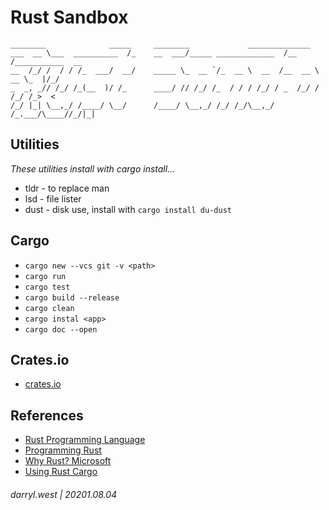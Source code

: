 # Rust Sandbox

```
________              _____     ________             ______________
___  __ \___  __________  /_    __  ___/_____ _____________  /__  /___________  __
__  /_/ /  / / /_  ___/  __/    _____ \_  __ `/_  __ \  __  /__  __ \  __ \_  |/_/
_  _, _// /_/ /_(__  )/ /_      ____/ // /_/ /_  / / / /_/ / _  /_/ / /_/ /_>  <
/_/ |_| \__,_/ /____/ \__/      /____/ \__,_/ /_/ /_/\__,_/  /_.___/\____//_/|_|

```

## Utilities

_These utilities install with cargo install..._

* tldr - to replace man
* lsd - file lister
* dust - disk use, install with `cargo install du-dust`


## Cargo

* `cargo new --vcs git -v <path>`
* `cargo run`
* `cargo test`
* `cargo build --release`
* `cargo clean`
* `cargo instal <app>`
* `cargo doc --open`

## Crates.io

* [crates.io](https://crates.io/)


## References

* [Rust Programming Language](https://doc.rust-lang.org/book/)
* [Programming Rust](https://learning.oreilly.com/library/view/-/9781492052586/ch02.html#rustup-and-cargo)
* [Why Rust? Microsoft](https://opensource.com/article/19/10/choose-rust-programming-language)
* [Using Rust Cargo](https://opensource.com/article/20/3/rust-cargo)


###### darryl.west | 20201.08.04
